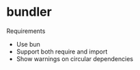 # bundler

Requirements

- Use bun
- Support both require and import
- Show warnings on circular dependencies

